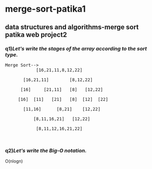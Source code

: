# merge-sort-patika1
## data structures and algorithms-merge sort patika web project2
### q1)*Let's write the stages of the array according to the sort type.* <br/>
<pre>Merge Sort-->
            [16,21,11,8,12,22]<br/>
       [16,21,11]        [8,12,22] <br/>
      [16]     [21,11]   [8]   [12,22] <br/>
     [16]  [11]   [21]   [8]  [12]  [22] <br/>
       [11,16]      [8,21]    [12,22] <br/>
           [8,11,16,21]   [12,22] <br/>
            [8,11,12,16,21,22] </pre> <br/>
### q2)*Let's write the Big-O notation.* <br/>
O(nlogn)

